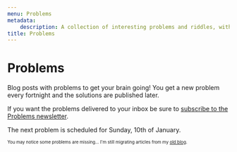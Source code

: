 ```yaml
---
menu: Problems
metadata:
    description: A collection of interesting problems and riddles, with a new problem being published every fortnight.
title: Problems
---
```


# Problems

Blog posts with problems to get your brain going! You get a new problem every fortnight and the solutions are published later.

If you want the problems delivered to your inbox be sure to [subscribe to the Problems newsletter](https://mathspp.com/subscribe).

The next problem is scheduled for Sunday, 10th of January.

<sub><sup>You may notice some problems are missing... I'm still migrating articles from my [old blog](http://mathspp.blogspot.com).</sup></sub>

